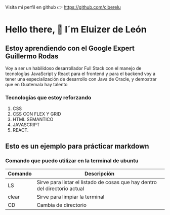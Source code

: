 Visita mi perfil en github 👉 https://github.com/ciberelu

# Hello there, 👋 I´m Eluizer de León

## Estoy aprendiendo con el Google Expert Guillermo Rodas

Voy a ser un habilidoso desarrollador Full Stack con el manejo de tecnologías JavaScript y React para el frontend y para el backend voy a tener una especialización de desarrollo con Java de Oracle, y demostrar que en Guatemala hay talento

### Tecnologías que estoy reforzando
1. CSS
2. CSS CON FLEX Y GRID
3. HTML SEMANTICO
4. JAVASCRIPT
5. REACT.


## Esto es un ejemplo para prácticar markdown
### Comando que puedo utilizar en la terminal de ubuntu

| Comando | Descripción | 
|----------|----------|
| LS    | Sirve para listar el listado de cosas que hay dentro del directorio actual |
| clear   |  Sirve para limpiar la terminal |
| CD   | Cambia de directorio  |
